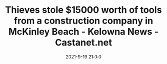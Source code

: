 ---
"title": "Thieves stole $15000 worth of tools from a construction company in McKinley Beach - Kelowna News - Castanet.net"
"date": "2021-9-19 21:0:0"
"feed_name": "GOOGLENEWSCONSTRUCTION"
"feed_website": "https://news.google.com/search?q=construction%2Bincident&hl=en-US&gl=US&ceid=US:en"
"feed_rss": "https://news.google.com/rss/search?q=construction%2Bincident&hl=en-US&gl=US&ceid=US:en"
"link": "https://www.castanet.net/news/Kelowna/346213/Thieves-stole-15-000-worth-of-tools-from-a-construction-company-in-McKinley-Beach"
"file": "_posts/2021-1-1-2491376bf1b6538082e59530261b691c54ae1bcf.md"
"accident": "0"
"drilling": "0"
"dead": "0"
"injured": "0"
---